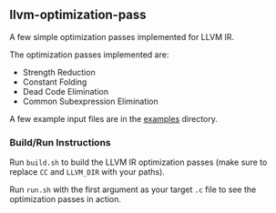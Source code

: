 ## llvm-optimization-pass

A few simple optimization passes implemented for LLVM IR.

The optimization passes implemented are:
+ Strength Reduction
+ Constant Folding
+ Dead Code Elimination
+ Common Subexpression Elimination

A few example input files are in the [examples](examples/) directory.

### Build/Run Instructions

Run `build.sh` to build the LLVM IR optimization passes (make sure to replace `CC` and `LLVM_DIR` with your paths).

Run `run.sh` with the first argument as your target `.c` file to see the optimization passes in action.
